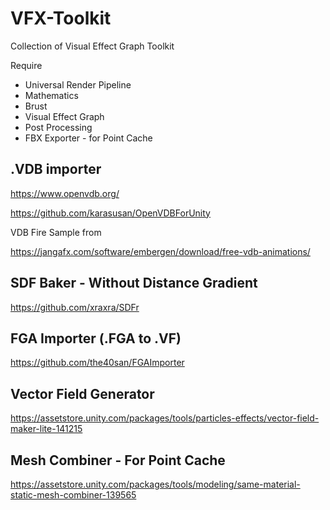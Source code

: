 # VFX-Toolkit
Collection of Visual Effect Graph Toolkit

Require
- Universal Render Pipeline
- Mathematics
- Brust
- Visual Effect Graph
- Post Processing
- FBX Exporter - for Point Cache

## .VDB importer
https://www.openvdb.org/

https://github.com/karasusan/OpenVDBForUnity

VDB Fire Sample from

https://jangafx.com/software/embergen/download/free-vdb-animations/


## SDF Baker - Without Distance Gradient
https://github.com/xraxra/SDFr

## FGA Importer (.FGA to .VF)
https://github.com/the40san/FGAImporter

## Vector Field Generator
https://assetstore.unity.com/packages/tools/particles-effects/vector-field-maker-lite-141215

## Mesh Combiner  - For Point Cache
https://assetstore.unity.com/packages/tools/modeling/same-material-static-mesh-combiner-139565
